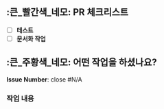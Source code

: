 ## :큰_빨간색_네모: PR 체크리스트
- [ ] **테스트**
- [ ] **문서화 작업**
## :큰_주황색_네모: 어떤 작업을 하셨나요?
**Issue Number**: close #N/A
### 작업 내용

